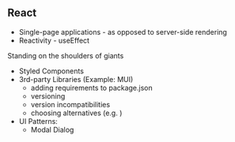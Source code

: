 ## React

- Single-page applications - as opposed to server-side rendering
- Reactivity - useEffect 



Standing on the shoulders of giants

- Styled Components
- 3rd-party Libraries (Example: MUI)
	- adding requirements to package.json
	- versioning
	- version incompatibilities
	- choosing alternatives (e.g. )
- UI Patterns:
	- Modal Dialog